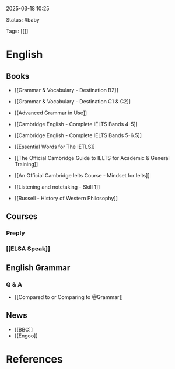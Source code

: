 2025-03-18 10:25

Status: #baby 

Tags: [[]]

# English

## Books

- [[Grammar & Vocabulary - Destination B2]]
- [[Grammar & Vocabulary - Destination C1 & C2]]
- [[Advanced Grammar in Use]]
- [[Cambridge English - Complete IELTS Bands 4-5]]
- [[Cambridge English - Complete IELTS Bands 5-6.5]]

- [[Essential Words for The IETLS]]
- [[The Official Cambridge Guide to IELTS for Academic & General Training]]
- [[An Official Cambridge Ielts Course - Mindset for Ielts]]
- [[Listening and notetaking - Skill 1]]

- [[Russell - History of Western Philosophy]]

## Courses

### Preply

### [[ELSA Speak]]


## English Grammar

### Q & A

- [[Compared to or Comparing to @Grammar]]

## News

- [[BBC]]
- [[Engoo]]





# References